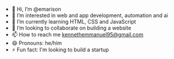 - 👋 Hi, I’m @emarison
- 👀 I’m interested in web and app development, automation and ai
- 🌱 I’m currently learning HTML, CSS and JavaScript
- 💞️ I’m looking to collaborate on building a website
- 📫 How to reach me kennethemmanuel95@gmail.com
- 😄 Pronouns: he/him
- ⚡ Fun fact: I'm looking to build a startup

<!---
emarison/emarison is a ✨ special ✨ repository because its `README.md` (this file) appears on your GitHub profile.
You can click the Preview link to take a look at your changes.
--->
